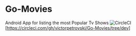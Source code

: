 # Go-Movies
Android App for listing the most Popular Tv Shows   <img src="https://circleci.com/gh/victorpetrovski/Go-Movies/tree/dev.svg?style=svg" alt="CircleCI" />
 [https://circleci.com/gh/victorpetrovski/Go-Movies/tree/dev]
